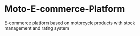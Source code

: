 # Moto-E-commerce-Platform
E-commerce platform based on motorcycle products with stock management and rating system
